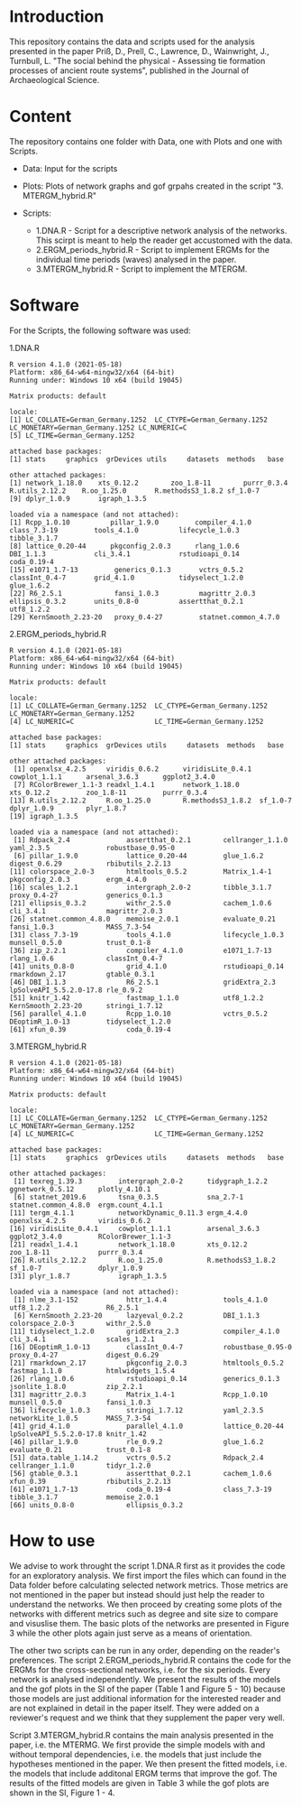 # Introduction 
This repository contains the data and scripts used for the analysis presented in the paper Priß, D., Prell, C., Lawrence, D., Wainwright, J., Turnbull, L. "The social behind the physical - Assessing tie formation processes of ancient route systems", published in the Journal of Archaeological Science. 

# Content
The repository contains one folder with Data, one with Plots and one with Scripts. 

  * Data: Input for the scripts
  
  * Plots: Plots of network graphs and gof grpahs created in the script "3. MTERGM_hybrid.R"
  
  * Scripts: 
    + 1.DNA.R - Script for a descriptive network analysis of the networks. This scirpt is meant to help the reader get accustomed with the data. 
    + 2.ERGM_periods_hybrid.R - Script to implement ERGMs for the individual time periods (waves) analysed in the paper.
    + 3.MTERGM_hybrid.R - Script to implement the MTERGM. 

# Software
For the Scripts, the following software was used:

1.DNA.R
    
    R version 4.1.0 (2021-05-18)
    Platform: x86_64-w64-mingw32/x64 (64-bit)
    Running under: Windows 10 x64 (build 19045)

    Matrix products: default
 
    locale:
    [1] LC_COLLATE=German_Germany.1252  LC_CTYPE=German_Germany.1252    LC_MONETARY=German_Germany.1252 LC_NUMERIC=C                   
    [5] LC_TIME=German_Germany.1252    

    attached base packages:
    [1] stats     graphics  grDevices utils     datasets  methods   base     

    other attached packages:
    [1] network_1.18.0    xts_0.12.2        zoo_1.8-11        purrr_0.3.4       R.utils_2.12.2    R.oo_1.25.0       R.methodsS3_1.8.2 sf_1.0-7         
    [9] dplyr_1.0.9       igraph_1.3.5     

    loaded via a namespace (and not attached):
    [1] Rcpp_1.0.10          pillar_1.9.0         compiler_4.1.0       class_7.3-19         tools_4.1.0          lifecycle_1.0.3      tibble_3.1.7        
    [8] lattice_0.20-44      pkgconfig_2.0.3      rlang_1.0.6          DBI_1.1.3            cli_3.4.1            rstudioapi_0.14      coda_0.19-4         
    [15] e1071_1.7-13         generics_0.1.3       vctrs_0.5.2          classInt_0.4-7       grid_4.1.0           tidyselect_1.2.0     glue_1.6.2          
    [22] R6_2.5.1             fansi_1.0.3          magrittr_2.0.3       ellipsis_0.3.2       units_0.8-0          assertthat_0.2.1     utf8_1.2.2          
    [29] KernSmooth_2.23-20   proxy_0.4-27         statnet.common_4.7.0


 2.ERGM_periods_hybrid.R

    R version 4.1.0 (2021-05-18)
    Platform: x86_64-w64-mingw32/x64 (64-bit)
    Running under: Windows 10 x64 (build 19045)

    Matrix products: default

    locale:
    [1] LC_COLLATE=German_Germany.1252  LC_CTYPE=German_Germany.1252    LC_MONETARY=German_Germany.1252
    [4] LC_NUMERIC=C                    LC_TIME=German_Germany.1252    

    attached base packages:
    [1] stats     graphics  grDevices utils     datasets  methods   base     

    other attached packages:
     [1] openxlsx_4.2.5     viridis_0.6.2      viridisLite_0.4.1  cowplot_1.1.1      arsenal_3.6.3      ggplot2_3.4.0     
     [7] RColorBrewer_1.1-3 readxl_1.4.1       network_1.18.0     xts_0.12.2         zoo_1.8-11         purrr_0.3.4       
    [13] R.utils_2.12.2     R.oo_1.25.0        R.methodsS3_1.8.2  sf_1.0-7           dplyr_1.0.9        plyr_1.8.7        
    [19] igraph_1.3.5      

    loaded via a namespace (and not attached):
     [1] Rdpack_2.4              assertthat_0.2.1        cellranger_1.1.0        yaml_2.3.5              robustbase_0.95-0      
     [6] pillar_1.9.0            lattice_0.20-44         glue_1.6.2              digest_0.6.29           rbibutils_2.2.13       
    [11] colorspace_2.0-3        htmltools_0.5.2         Matrix_1.4-1            pkgconfig_2.0.3         ergm_4.4.0             
    [16] scales_1.2.1            intergraph_2.0-2        tibble_3.1.7            proxy_0.4-27            generics_0.1.3         
    [21] ellipsis_0.3.2          withr_2.5.0             cachem_1.0.6            cli_3.4.1               magrittr_2.0.3         
    [26] statnet.common_4.8.0    memoise_2.0.1           evaluate_0.21           fansi_1.0.3             MASS_7.3-54            
    [31] class_7.3-19            tools_4.1.0             lifecycle_1.0.3         munsell_0.5.0           trust_0.1-8            
    [36] zip_2.2.1               compiler_4.1.0          e1071_1.7-13            rlang_1.0.6             classInt_0.4-7         
    [41] units_0.8-0             grid_4.1.0              rstudioapi_0.14         rmarkdown_2.17          gtable_0.3.1           
    [46] DBI_1.1.3               R6_2.5.1                gridExtra_2.3           lpSolveAPI_5.5.2.0-17.8 rle_0.9.2              
    [51] knitr_1.42              fastmap_1.1.0           utf8_1.2.2              KernSmooth_2.23-20      stringi_1.7.12         
    [56] parallel_4.1.0          Rcpp_1.0.10             vctrs_0.5.2             DEoptimR_1.0-13         tidyselect_1.2.0       
    [61] xfun_0.39               coda_0.19-4 

3.MTERGM_hybrid.R

    R version 4.1.0 (2021-05-18)
    Platform: x86_64-w64-mingw32/x64 (64-bit)
    Running under: Windows 10 x64 (build 19045)
    
    Matrix products: default
    
    locale:
    [1] LC_COLLATE=German_Germany.1252  LC_CTYPE=German_Germany.1252    LC_MONETARY=German_Germany.1252
    [4] LC_NUMERIC=C                    LC_TIME=German_Germany.1252    
    
    attached base packages:
    [1] stats     graphics  grDevices utils     datasets  methods   base     
    
    other attached packages:
     [1] texreg_1.39.3         intergraph_2.0-2      tidygraph_1.2.2       ggnetwork_0.5.12      plotly_4.10.1        
     [6] statnet_2019.6        tsna_0.3.5            sna_2.7-1             statnet.common_4.8.0  ergm.count_4.1.1     
    [11] tergm_4.1.1           networkDynamic_0.11.3 ergm_4.4.0            openxlsx_4.2.5        viridis_0.6.2        
    [16] viridisLite_0.4.1     cowplot_1.1.1         arsenal_3.6.3         ggplot2_3.4.0         RColorBrewer_1.1-3   
    [21] readxl_1.4.1          network_1.18.0        xts_0.12.2            zoo_1.8-11            purrr_0.3.4          
    [26] R.utils_2.12.2        R.oo_1.25.0           R.methodsS3_1.8.2     sf_1.0-7              dplyr_1.0.9          
    [31] plyr_1.8.7            igraph_1.3.5         
    
    loaded via a namespace (and not attached):
     [1] nlme_3.1-152            httr_1.4.4              tools_4.1.0             utf8_1.2.2              R6_2.5.1               
     [6] KernSmooth_2.23-20      lazyeval_0.2.2          DBI_1.1.3               colorspace_2.0-3        withr_2.5.0            
    [11] tidyselect_1.2.0        gridExtra_2.3           compiler_4.1.0          cli_3.4.1               scales_1.2.1           
    [16] DEoptimR_1.0-13         classInt_0.4-7          robustbase_0.95-0       proxy_0.4-27            digest_0.6.29          
    [21] rmarkdown_2.17          pkgconfig_2.0.3         htmltools_0.5.2         fastmap_1.1.0           htmlwidgets_1.5.4      
    [26] rlang_1.0.6             rstudioapi_0.14         generics_0.1.3          jsonlite_1.8.0          zip_2.2.1              
    [31] magrittr_2.0.3          Matrix_1.4-1            Rcpp_1.0.10             munsell_0.5.0           fansi_1.0.3            
    [36] lifecycle_1.0.3         stringi_1.7.12          yaml_2.3.5              networkLite_1.0.5       MASS_7.3-54            
    [41] grid_4.1.0              parallel_4.1.0          lattice_0.20-44         lpSolveAPI_5.5.2.0-17.8 knitr_1.42             
    [46] pillar_1.9.0            rle_0.9.2               glue_1.6.2              evaluate_0.21           trust_0.1-8            
    [51] data.table_1.14.2       vctrs_0.5.2             Rdpack_2.4              cellranger_1.1.0        tidyr_1.2.0            
    [56] gtable_0.3.1            assertthat_0.2.1        cachem_1.0.6            xfun_0.39               rbibutils_2.2.13       
    [61] e1071_1.7-13            coda_0.19-4             class_7.3-19            tibble_3.1.7            memoise_2.0.1          
    [66] units_0.8-0             ellipsis_0.3.2 

# How to use 

We advise to work throught the script 1.DNA.R first as it provides the code for an exploratory analysis. We first import the files which can found in the Data folder before calculating selected network metrics. Those metrics are not mentioned in the paper but instead should just help the reader to understand the networks. We then proceed by creating some plots of the networks with different metrics such as degree and site size to compare and visuslise them. The basic plots of the networks are presented in Figure 3 while the other plots again just serve as a means of orientation. 

The other two scripts can be run in any order, depending on the reader's preferences. The script 2.ERGM_periods_hybrid.R contains the code for the ERGMs for the cross-sectional networks, i.e. for the six periods. Every network is analysed independently. We present the results of the models and the gof plots in the SI of the paper (Table 1 and Figure 5 - 10) because those models are just additional information for the interested reader and are not explained in detail in the paper itself. They were added on a reviewer's request and we think that they supplement the paper very well.

Script 3.MTERGM_hybrid.R contains the main analysis presented in the paper, i.e. the MTERMG. We first provide the simple models with and without temporal dependencies, i.e. the models that just include the hypotheses mentioned in the paper. We then present the fitted models, i.e. the models that include additonal ERGM terms that improve the gof. The results of the fitted models are given in Table 3 while the gof plots are shown in the SI, Figure 1 - 4. 

